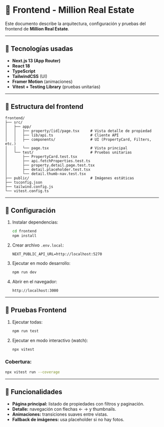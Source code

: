 # 🎨 Frontend - Million Real Estate

Este documento describe la arquitectura, configuración y pruebas del frontend de **Million Real Estate**.

---

## 🚀 Tecnologías usadas
- **Next.js 13 (App Router)**
- **React 18**
- **TypeScript**
- **TailwindCSS** (UI)
- **Framer Motion** (animaciones)
- **Vitest + Testing Library** (pruebas unitarias)

---

## 📂 Estructura del frontend

```
frontend/
├── src/
│   ├── app/
│   │   ├── property/[id]/page.tsx     # Vista detalle de propiedad
│   │   ├── lib/api.ts                 # Cliente API
│   │   ├── components/                # UI (PropertyCard, Filters, etc.)
│   │   └── page.tsx                   # Vista principal
│   └── test/                          # Pruebas unitarias
│       ├── PropertyCard.test.tsx
│       ├── api.fetchProperties.test.ts
│       ├── property.detail.page.test.tsx
│       ├── detail.placeholder.test.tsx
│       └── detail.thumb-nav.test.tsx
├── public/                            # Imágenes estáticas
├── tsconfig.json
├── tailwind.config.js
└── vitest.config.ts
```

---

## 🔧 Configuración

1. Instalar dependencias:
   ```bash
   cd frontend
   npm install
   ```

2. Crear archivo `.env.local`:
   ```
   NEXT_PUBLIC_API_URL=http://localhost:5270
   ```

3. Ejecutar en modo desarrollo:
   ```bash
   npm run dev
   ```

4. Abrir en el navegador:
   ```
   http://localhost:3000
   ```

---

## 🧪 Pruebas Frontend

1. Ejecutar todas:
   ```bash
   npm run test
   ```

2. Ejecutar en modo interactivo (watch):
   ```bash
   npx vitest
   ```

### Cobertura:
```bash
npx vitest run --coverage
```

---

## 📸 Funcionalidades

- **Página principal:** listado de propiedades con filtros y paginación.  
- **Detalle:** navegación con flechas ← → y thumbnails.  
- **Animaciones:** transiciones suaves entre vistas.  
- **Fallback de imágenes:** usa placeholder si no hay fotos.
